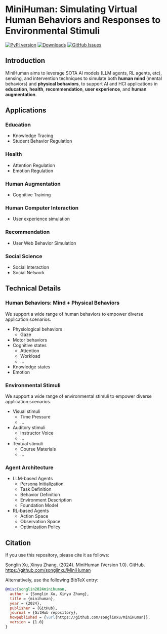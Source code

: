 # MiniHuman: Simulating Virtual Human Behaviors and Responses to Environmental Stimuli

[![PyPI version](https://badge.fury.io/py/MiniHuman-Toolkit.svg)](https://badge.fury.io/py/MiniHuman-Toolkit)
[![Downloads](https://pepy.tech/badge/MiniHuman-Toolkit)](https://pepy.tech/project/MiniHuman-Toolkit)
[![GitHub Issues](https://img.shields.io/github/issues/songlinxu/MiniHuman-Toolkit.svg)](https://github.com/songlinxu/MiniHuman-Toolkit/issues)



## Introduction
MiniHuman aims to leverage SOTA AI models (LLM agents, RL agents, etc), sensing, and intervention techniques to simulate both **human mind** (mental behaviors) and **physical behaviors**, to support AI and HCI applications in **education**, **health**, **recommendation**, **user experience**, and **human augmentation**.

## Applications

### Education
- Knowledge Tracing
- Student Behavior Regulation

### Health
- Attention Regulation
- Emotion Regulation


### Human Augmentation
- Cognitive Training

### Human Computer Interaction
- User experience simulation


### Recommendation
- User Web Behavior Simulation

### Social Science
- Social Interaction
- Social Network

## Technical Details

### Human Behaviors: Mind + Physical Behaviors
We support a wide range of human behaviors to empower diverse application scenarios. 
- Physiological behaviors
  - Gaze
- Motor behaviors
- Cognitive states
  - Attention
  - Workload
  - ...
- Knowledge states
- Emotion



### Environmental Stimuli
We support a wide range of environmental stimuli to empower diverse application scenarios. 
- Visual stimuli
  - Time Pressure
  - ...
- Auditory stimuli
  - Instructor Voice
  - ...
- Textual stimuli
  - Course Materials
  - ...


### Agent Architecture
- LLM-based Agents
  - Persona Initialization
  - Task Definition
  - Behavior Definition
  - Environment Description
  - Foundation Model
- RL-based Agents
  - Action Space
  - Observation Space
  - Optimization Policy

## Citation

If you use this repository, please cite it as follows:

Songlin Xu, Xinyu Zhang. (2024). MiniHuman (Version 1.0). GitHub. https://github.com/songlinxu/MiniHuman

Alternatively, use the following BibTeX entry:

```bibtex
@misc{songlin2024minihuman,
  author = {Songlin Xu, Xinyu Zhang},
  title = {minihuman},
  year = {2024},
  publisher = {GitHub},
  journal = {GitHub repository},
  howpublished = {\url{https://github.com/songlinxu/MiniHuman}},
  version = {1.0}
}


